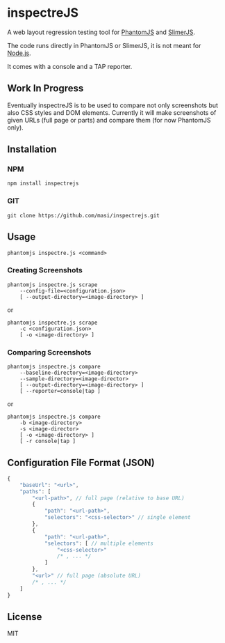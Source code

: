 # inspectreJS

A web layout regression testing tool for [PhantomJS](http://phantomjs.org/) and [SlimerJS](http://slimerjs.org/).

The code runs directly in PhantomJS or SlimerJS, it is not meant for [Node.js](https://nodejs.org/). 

It comes with a console and a TAP reporter.

## Work In Progress

Eventually inspectreJS is to be used to compare not only screenshots but also CSS styles and DOM elements.
Currently it will make screenshots of given URLs (full page or parts) and compare them (for now PhantomJS only).

## Installation

### NPM

`npm install inspectrejs`

### GIT

`git clone https://github.com/masi/inspectrejs.git`

## Usage

`phantomjs inspectre.js <command>`

### Creating Screenshots

```
phantomjs inspectre.js scrape
	--config-file=<configuration.json>
	[ --output-directory=<image-directory> ]
```

or

```
phantomjs inspectre.js scrape
	-c <configuration.json>
	[ -o <image-directory> ]
```


### Comparing Screenshots

```
phantomjs inspectre.js compare
	--baseline-directory=<image-directory>
	--sample-directory=<image-director>
	[ --output-directory=<image-directory> ]
	[ --reporter=console|tap ]
```

or

```
phantomjs inspectre.js compare
	-b <image-directory>
	-s <image-director>
	[ -o <image-directory> ]
	[ -r console|tap ]
```

## Configuration File Format (JSON)

``` javascript
{
	"baseUrl": "<url>",
	"paths": [
		"<url-path>", // full page (relative to base URL)
		{
			"path": "<url-path>",
			"selectors": "<css-selector>" // single element
		},
		{
			"path": "<url-path>",
			"selectors": [ // multiple elements 
				"<css-selector>"
				/* , ... */
			]
		},
		"<url>" // full page (absolute URL)
		/* , ... */
	]
}
```

## License

MIT
